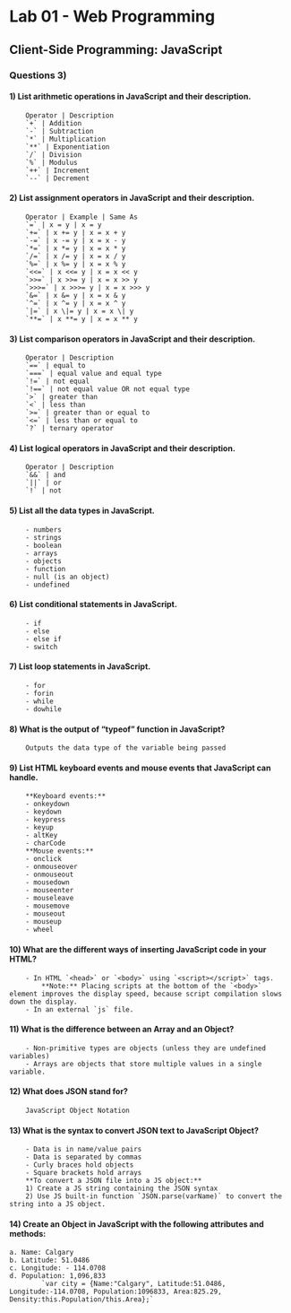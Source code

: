 # Lab 01 - Web Programming
## Client-Side Programming: JavaScript	
### Questions 3)

#### 1) List arithmetic operations in JavaScript and their description.
		Operator | Description
		`+` | Addition
		`-` | Subtraction
		`*` | Multiplication
		`**` | Exponentiation
		`/` | Division
		`%` | Modulus
		`++` | Increment
		`--` | Decrement

#### 2) List assignment operators in JavaScript and their description.
		Operator | Example | Same As
		`=` | x = y | x = y
		`+=` | x += y | x = x + y
		`-=` | x -= y | x = x - y
		`*=` | x *= y | x = x * y
		`/=` | x /= y | x = x / y
		`%=` | x %= y | x = x % y
		`<<=` | x <<= y | x = x << y
		`>>=` | x >>= y | x = x >> y
		`>>>=` | x >>>= y | x = x >>> y
		`&=` | x &= y | x = x & y
		`^=` | x ^= y | x = x ^ y
		`|=` | x \|= y | x = x \| y
		`**=` | x **= y | x = x ** y

#### 3) List comparison operators in JavaScript and their description.
		Operator | Description
		`==` | equal to
		`===` | equal value and equal type
		`!=` | not equal
		`!==` | not equal value OR not equal type
		`>` | greater than
		`<` | less than
		`>=` | greater than or equal to
		`<=` | less than or equal to
		`?` | ternary operator

#### 4) List logical operators in JavaScript and their description.
		Operator | Description
		`&&` | and
		`||` | or
		`!` | not

#### 5) List all the data types in JavaScript.
		- numbers
		- strings
		- boolean
		- arrays
		- objects
		- function
		- null (is an object)
		- undefined

#### 6) List conditional statements in JavaScript.
		- if
		- else
		- else if
		- switch

#### 7) List loop statements in JavaScript.
		- for
		- forin
		- while
		- dowhile

#### 8) What is the output of “typeof” function in JavaScript?
		Outputs the data type of the variable being passed

#### 9) List HTML keyboard events and mouse events that JavaScript can handle.
		**Keyboard events:**
		- onkeydown
		- keydown
		- keypress
		- keyup
		- altKey
		- charCode
		**Mouse events:**
		- onclick
		- onmouseover
		- onmouseout
		- mousedown
		- mouseenter
		- mouseleave
		- mousemove
		- mouseout
		- mouseup
		- wheel

#### 10) What are the different ways of inserting JavaScript code in your HTML?
		- In HTML `<head>` or `<body>` using `<script></script>` tags.
			**Note:** Placing scripts at the bottom of the `<body>` element improves the display speed, because script compilation slows down the display.
		- In an external `js` file.

#### 11) What is the difference between an Array and an Object?
		- Non-primitive types are objects (unless they are undefined variables)
		- Arrays are objects that store multiple values in a single variable.

#### 12) What does JSON stand for?
		JavaScript Object Notation

#### 13) What is the syntax to convert JSON text to JavaScript Object?
		- Data is in name/value pairs
		- Data is separated by commas
		- Curly braces hold objects
		- Square brackets hold arrays
		**To convert a JSON file into a JS object:**
		1) Create a JS string containing the JSON syntax
		2) Use JS built-in function `JSON.parse(varName)` to convert the string into a JS object.

#### 14) Create an Object in JavaScript with the following attributes and methods:
	a. Name: Calgary
	b. Latitude: 51.0486
	c. Longitude: - 114.0708
	d. Population: 1,096,833
			`var city = {Name:"Calgary", Latitude:51.0486, Longitude:-114.0708, Population:1096833, Area:825.29, Density:this.Population/this.Area};`
